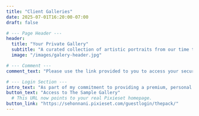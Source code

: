 ```yaml
---
title: "Client Galleries"
date: 2025-07-01T16:20:00-07:00
draft: false

# --- Page Header ---
header:
  title: "Your Private Gallery"
  subtitle: "A curated collection of artistic portraits from our time together. "
  image: "/images/galery-header.jpg"

# --- Comment ---
comment_text: "Please use the link provided to you to access your secure gallery."

# --- Login Section ---
intro_text: "As part of my commitment to providing a premium, personal experience, I create a private, password-protected gallery for each client. This is where you will find your daily photo updates during the sit, as well as the final collection of high-resolution, professionally edited portraits."
button_text: "Access to The Sample Gallery"
  # This URL now points to your real Pixieset homepage.
button_link: "https://sehonnani.pixieset.com/guestlogin/thepack/" 
---
```

